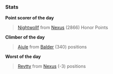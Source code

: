 

### Stats

**Point scorer of the day**
>[Nightwollf](/#/character/Nexus/242365) from [Nexus](/#/ranking/Nexus)  (2866) Honor Points


**Climber of the day**
>[Ajule](/#/character/Balder/903531) from [Balder](/#/ranking/Balder)  (340) positions


**Worst of the day**
>[Revtty](/#/character/Nexus/31111) from [Nexus](/#/ranking/Nexus)  (-3) positions



